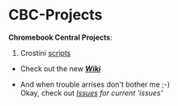 # CBC-Projects
**Chromebook Central Projects**:

1. Crostini [scripts](https://github.com/DennisLfromGA/CBC-Projects/tree/crostini/scripts)

- Check out the new _**[Wiki](https://github.com/DennisLfromGA/CBC-Projects/wiki)**_

- And when trouble arrises don't bother me ;-)  
Okay, check out _[Issues](https://github.com/DennisLfromGA/CBC-Projects/issues) for current 'issues'_
